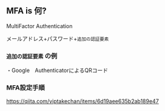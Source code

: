 ## MFA is 何?
MultiFactor Authentication

メールアドレス+パスワード+`追加の認証要素`  

### `追加の認証要素`  の例
・Google　AuthenticatorによるQRコード  

### MFA設定手順
https://qiita.com/viptakechan/items/6d19aee635b2ab189e47
